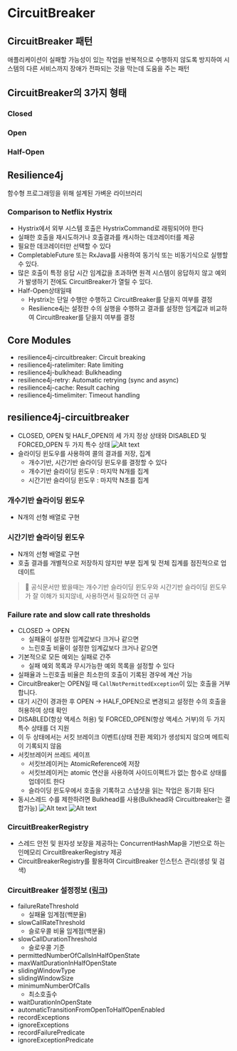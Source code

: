 # CircuitBreaker
## CircuitBreaker 패턴
애플리케이션이 실패할 가능성이 있는 작업을 반복적으로 수행하지 않도록 방지하여 시스템의 다른 서비스까지 장애가 전파되는 것을 막는데 도움을 주는 패턴
## CircuitBreaker의 3가지 형태
### Closed
### Open
### Half-Open
## Resilience4j
함수형 프로그래밍을 위해 설계된 가벼운 라이브러리

### Comparison to Netflix Hystrix
- Hystrix에서 외부 시스템 호출은 HystrixCommand로 래핑되어야 한다
- 실패한 호출을 재시도하거나 호출결과를 캐시하는 데코레이터를 제공
- 필요한 데코레이터만 선택할 수 있다
- CompletableFuture 또는 RxJava를 사용하여 동기식 또는 비동기식으로 실행할 수 있다.
- 많은 호출이 특정 응답 시간 임계값을 초과하면 원격 시스템이 응답하지 않고 예외가 발생하기 전에도 CircuitBreaker가 열릴 수 있다.
- Half-Open상태일때
    - Hystrix는 단일 수행만 수행하고 CircuitBreaker를 닫을지 여부를 결정
    - Resilience4j는 설정한 수의 실행을 수행하고 결과를 설정한 임계값과 비교하여 CircuitBreaker를 닫을지 여부를 결정


## Core Modules
- resilience4j-circuitbreaker: Circuit breaking
- resilience4j-ratelimiter: Rate limiting
- resilience4j-bulkhead: Bulkheading
- resilience4j-retry: Automatic retrying (sync and async)
- resilience4j-cache: Result caching
- resilience4j-timelimiter: Timeout handling

## resilience4j-circuitbreaker
- CLOSED, OPEN 및 HALF_OPEN의 세 가지 정상 상태와 DISABLED 및 FORCED_OPEN 두 가지 특수 상태
    ![Alt text](https://files.readme.io/39cdd54-state_machine.jpg)
- 슬라이딩 윈도우를 사용하여 콜의 결과를 저장, 집계
    - 개수기반, 시간기반 슬라이딩 윈도우를 결정할 수 있다
    - 개수기반 슬라이딩 윈도우 : 마지막 N개를 집계
    - 시간기반 슬라이딩 윈도우 : 마지막 N초를 집계
### 개수기반 슬라이딩 윈도우
- N개의 선형 배열로 구현
### 시간기반 슬라이딩 윈도우
- N개의 선형 배열로 구현
- 호출 결과를 개별적으로 저장하지 않지만 부분 집계 및 전체 집계를 점진적으로 업데이트
> 🤔 공식문서만 봤을때는 개수기반 슬라이딩 윈도우와 시간기반 슬라이딩 윈도우가 잘 이해가 되지않네, 사용하면서 필요하면 더 공부

### Failure rate and slow call rate thresholds
- CLOSED -> OPEN
    - 실패율이 설정한 임계값보다 크거나 같으면
    - 느린호출 비율이 설정한 임계값보다 크거나 같으면
- 기본적으로 모든 예외는 실패로 간주
    - 실패 예외 목록과 무시가능한 예외 목록을 설정할 수 있다
- 실패율과 느린호출 비율은 최소한의 호출이 기록된 경우에 계산 가능
- CircuitBreaker는 OPEN일 때 `CallNotPermittedException`이 있는 호출을 거부합니다.
- 대기 시간이 경과한 후 OPEN -> HALF_OPEN으로 변경되고 설정한 수의 호출을 허용하여 상태 확인
- DISABLED(항상 액세스 허용) 및 FORCED_OPEN(항상 액세스 거부)의 두 가지 특수 상태를 더 지원
- 이 두 상태에서는 서킷 브레이크 이벤트(상태 전환 제외)가 생성되지 않으며 메트릭이 기록되지 않음
- 서킷브레이커 쓰레드 세이프
    - 서킷브레이커는 AtomicReference에 저장
    - 서킷브레이커는 atomic 연산을 사용하여 사이드이펙트가 없는 함수로 상태를 업데이트 한다
    - 슬라이딩 윈도우에서 호출을 기록하고 스냅샷을 읽는 작업은 동기화 된다
- 동시스레드 수를 제한하려면 Bulkhead를 사용(Bulkhead와 Circuitbreaker는 결합가능)
![Alt text](https://files.readme.io/45dc011-Thread1.PNG)
![Alt text](https://files.readme.io/8d10418-Multiplethreads.PNG)

### CircuitBreakerRegistry
- 스레드 안전 및 원자성 보장을 제공하는 ConcurrentHashMap을 기반으로 하는 인메모리 CircuitBreakerRegistry 제공
- CircuitBreakerRegistry를 활용하여 CircuitBreaker 인스턴스 관리(생성 및 검색)

### CircuitBreaker 설정정보 ([링크](https://resilience4j.readme.io/docs/circuitbreaker#create-and-configure-a-circuitbreaker))
- failureRateThreshold
    - 실패율 임계점(백분율)
- slowCallRateThreshold
    - 슬로우콜 비율 임계점(백분율)
- slowCallDurationThreshold
    - 슬로우콜 기준
- permittedNumberOfCallsInHalfOpenState
- maxWaitDurationInHalfOpenState
- slidingWindowType
- slidingWindowSize
- minimumNumberOfCalls
    - 최소호출수
- waitDurationInOpenState
- automaticTransitionFromOpenToHalfOpenEnabled
- recordExceptions
- ignoreExceptions
- recordFailurePredicate
- ignoreExceptionPredicate	
